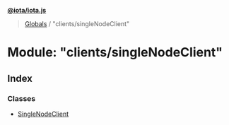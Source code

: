**[@iota/iota.js](../README.md)**

> [Globals](../README.md) / "clients/singleNodeClient"

# Module: "clients/singleNodeClient"

## Index

### Classes

* [SingleNodeClient](../classes/_clients_singlenodeclient_.singlenodeclient.md)
